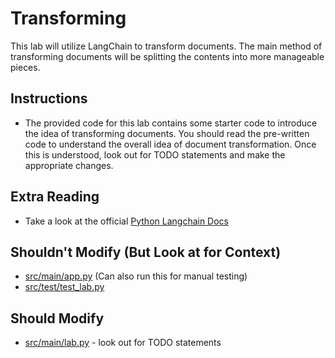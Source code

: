 # Transforming

This lab will utilize LangChain to transform documents. The main method of transforming documents will be splitting the contents into more manageable pieces. 

## Instructions
- The provided code for this lab contains some starter code to introduce the idea of transforming documents. You should read the pre-written code to understand the overall idea of document transformation. Once this is understood, look out for TODO statements and make the appropriate changes.

## Extra Reading
- Take a look at the official [Python Langchain Docs](https://python.langchain.com/docs/expression_language/get_started)

## Shouldn't Modify (But Look at for Context)
- [src/main/app.py](src/main/app.py) (Can also run this for manual testing)
- [src/test/test_lab.py](src/test/test_lab.py)

## Should Modify
- [src/main/lab.py](src/main/lab.py) - look out for TODO statements